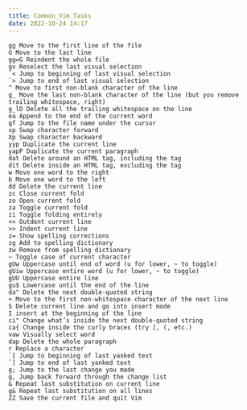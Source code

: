 ```yaml
---
title: Common_Vim_Tasks
date: 2022-10-24 14:17
---
```



    gg Move to the first line of the file
    G Move to the last line
    gg=G Reindent the whole file
    gv Reselect the last visual selection
    `< Jump to beginning of last visual selection
    `> Jump to end of last visual selection
    ^ Move to first non-blank character of the line
    g_ Move the last non-blank character of the line (but you remove trailing whitespace, right)
    g_lD Delete all the trailing whitespace on the line
    ea Append to the end of the current word
    gf Jump to the file name under the cursor
    xp Swap character forward
    Xp Swap character backward
    yyp Duplicate the current line
    yapP Duplicate the current paragraph
    dat Delete around an HTML tag, including the tag
    dit Delete inside an HTML tag, excluding the tag
    w Move one word to the right
    b Move one word to the left
    dd Delete the current line
    zc Close current fold
    zo Open current fold
    za Toggle current fold
    zi Toggle folding entirely
    << Outdent current line
    >> Indent current line
    z= Show spelling corrections
    zg Add to spelling dictionary
    zw Remove from spelling dictionary
    ~ Toggle case of current character
    gUw Uppercase until end of word (u for lower, ~ to toggle)
    gUiw Uppercase entire word (u for lower, ~ to toggle)
    gUU Uppercase entire line
    gu$ Lowercase until the end of the line
    da" Delete the next double-quoted string
    + Move to the first non-whitespace character of the next line
    S Delete current line and go into insert mode
    I insert at the beginning of the line
    ci" Change what’s inside the next double-quoted string
    ca{ Change inside the curly braces (try [, (, etc.)
    vaw Visually select word
    dap Delete the whole paragraph
    r Replace a character
    `[ Jump to beginning of last yanked text
    `] Jump to end of last yanked text
    g; Jump to the last change you made
    g, Jump back forward through the change list
    & Repeat last substitution on current line
    g& Repeat last substitution on all lines
    ZZ Save the current file and quit Vim


